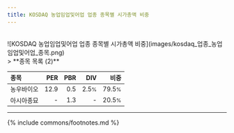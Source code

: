 ```yaml
---
title: KOSDAQ 농업임업및어업 업종 종목별 시가총액 비중
---
```

<br>
![KOSDAQ 농업임업및어업 업종 종목별 시가총액 비중](images/kosdaq_업종_농업임업및어업_종목.png)
<br>
> **종목 목록 (2)**<a id="list"></a>

| **종목** | **PER** | **PBR** | **DIV** | **비중** |
| :------- | ------: | ------: | ------: | -------: |
| 농우바이오 | 12.9 | 0.5 | 2.5<small>%</small> | 79.5<small>%</small> |
| 아시아종묘 | - | 1.3 | - | 20.5<small>%</small> |

---
{% include commons/footnotes.md %}